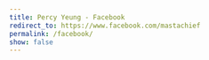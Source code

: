 ```yaml
---
title: Percy Yeung - Facebook
redirect_to: https://www.facebook.com/mastachief
permalink: /facebook/
show: false
---
```

